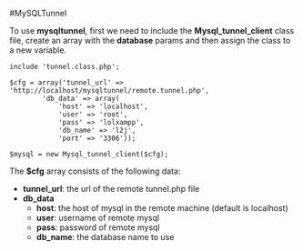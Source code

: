 #MySQLTunnel

To use **mysqltunnel**, first we need to include the **Mysql_tunnel_client** class file, create an array with the **database** params and then assign the class to a new variable.

```
include 'tunnel.class.php';

$cfg = array('tunnel_url' => 'http://localhost/mysqltunnel/remote.tunnel.php',
		'db_data' => array(
			'host' => 'localhost',
			'user' => 'root',
			'pass' => 'lolxampp',
			'db_name' => 'l2j',
			'port' => '3306'));

$mysql = new Mysql_tunnel_client($cfg);
```

The **$cfg** array consists of the following data:  

- **tunnel_url**: the url of the remote tunnel.php file
- **db_data**
  - **host**: the host of mysql in the remote machine (default is localhost)
  - **user**: username of remote mysql
  - **pass**: password of remote mysql
  - **db_name**: the database name to use

